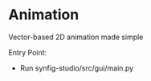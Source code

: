 # Animation
Vector-based 2D animation made simple


Entry Point:
- Run synfig-studio/src/gui/main.py
